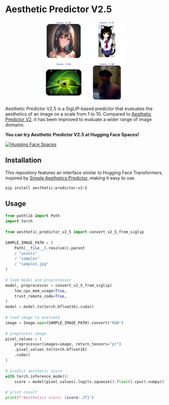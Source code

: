 # Aesthetic Predictor V2.5

<p align="center">
  <img src="./assets/example.png" width=50%>
</p>

Aesthetic Predictor V2.5 is a SigLIP-based predictor that evaluates the aesthetics of an image on a scale from 1 to 10. Compared to [Aesthetic Predictor V2](https://github.com/christophschuhmann/improved-aesthetic-predictor), it has been improved to evaluate a wider range of image domains.

**You can try Aesthetic Predictor V2.5 at Hugging Face Spaces!**

[![Hugging Face Spaces](https://img.shields.io/badge/%F0%9F%A4%97%20Hugging%20Face-Spaces-blue)](https://huggingface.co/spaces/discus0434/aesthetic-predictor-v2-5)

## Installation

This repository features an interface similar to Hugging Face Transformers, inspired by [Simple Aesthetics Predictor](https://pypi.org/project/simple-aesthetics-predictor/), making it easy to use.

```bash
pip install aesthetic-predictor-v2-5
```

## Usage

```python
from pathlib import Path
import torch

from aesthetic_predictor_v2_5 import convert_v2_5_from_siglip

SAMPLE_IMAGE_PATH = (
    Path(__file__).resolve().parent
    / "assets"
    / "samples"
    / "sample1.jpg"
)

# load model and preprocessor
model, preprocessor = convert_v2_5_from_siglip(
    low_cpu_mem_usage=True,
    trust_remote_code=True,
)
model = model.to(torch.bfloat16).cuda()

# load image to evaluate
image = Image.open(SAMPLE_IMAGE_PATH).convert("RGB")

# preprocess image
pixel_values = (
    preprocessor(images=image, return_tensors="pt")
    .pixel_values.to(torch.bfloat16)
    .cuda()
)

# predict aesthetic score
with torch.inference_mode():
    score = model(pixel_values).logits.squeeze().float().cpu().numpy()

# print result
print(f"Aesthetics score: {score:.2f}")
```
